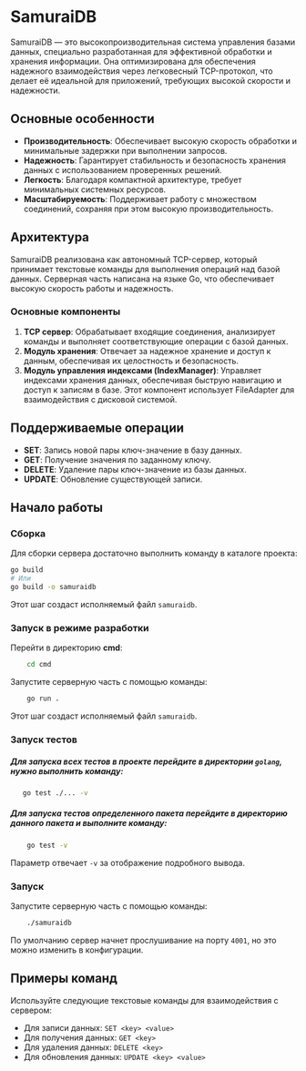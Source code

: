 # SamuraiDB

SamuraiDB — это высокопроизводительная система управления базами данных, специально разработанная для эффективной обработки и хранения информации. Она оптимизирована для обеспечения надежного взаимодействия через легковесный TCP-протокол, что делает её идеальной для приложений, требующих высокой скорости и надежности.

## Основные особенности

- **Производительность**: Обеспечивает высокую скорость обработки и минимальные задержки при выполнении запросов.
- **Надежность**: Гарантирует стабильность и безопасность хранения данных с использованием проверенных решений.
- **Легкость**: Благодаря компактной архитектуре, требует минимальных системных ресурсов.
- **Масштабируемость**: Поддерживает работу с множеством соединений, сохраняя при этом высокую производительность.

## Архитектура

SamuraiDB реализована как автономный TCP-сервер, который принимает текстовые команды для выполнения операций над базой данных. Серверная часть написана на языке Go, что обеспечивает высокую скорость работы и надежность.

### Основные компоненты

1. **TCP сервер**: Обрабатывает входящие соединения, анализирует команды и выполняет соответствующие операции с базой данных.
2. **Модуль хранения**: Отвечает за надежное хранение и доступ к данным, обеспечивая их целостность и безопасность.
3. **Модуль управления индексами (IndexManager)**: Управляет индексами хранения данных, обеспечивая быструю навигацию и доступ к записям в базе. Этот компонент использует FileAdapter для взаимодействия с дисковой системой.

## Поддерживаемые операции

- **SET**: Запись новой пары ключ-значение в базу данных.
- **GET**: Получение значения по заданному ключу.
- **DELETE**: Удаление пары ключ-значение из базы данных.
- **UPDATE**: Обновление существующей записи.

## Начало работы

### Сборка

Для сборки сервера достаточно выполнить команду в каталоге проекта:

```bash
go build
# Или
go build -o samuraidb
```

Этот шаг создаст исполняемый файл `samuraidb`.

### Запуск в режиме разработки
Перейти в директорию <b>cmd</b>:

```bash
    cd cmd
```

Запустите серверную часть с помощью команды:

```bash
    go run .
```

Этот шаг создаст исполняемый файл `samuraidb`.

### Запуск тестов

##### Для запуска всех тестов в проекте перейдите в директории `golang`, нужно выполнить команду:

```bash
   go test ./... -v
```

##### Для запуска тестов определенного пакета перейдите в директорию данного пакета и выполните команду:

```bash
    go test -v
```
Параметр отвечает `-v` за отображение подробного вывода.

### Запуск

Запустите серверную часть с помощью команды:

```bash
    ./samuraidb
```

По умолчанию сервер начнет прослушивание на порту `4001`, но это можно изменить в конфигурации.

## Примеры команд

Используйте следующие текстовые команды для взаимодействия с сервером:

- Для записи данных: `SET <key> <value>`
- Для получения данных: `GET <key>`
- Для удаления данных: `DELETE <key>`
- Для обновления данных: `UPDATE <key> <value>`